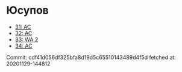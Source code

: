 # Юсупов
- [31: AC](31.md)
- [32: AC](32.md)
- [33: WA 2](33.md)
- [34: AC](34.md)

Commit: cdf41d056df325bfa8d19d5c65510143489d4f5d
 fetched at: 20201129-144812
